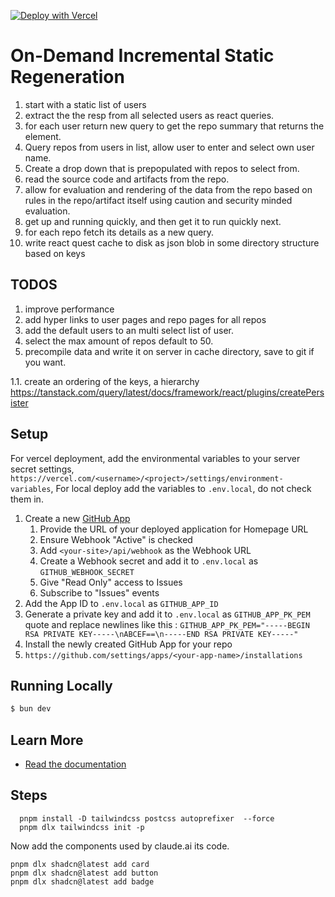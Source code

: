 [![Deploy with Vercel](https://vercel.com/button)](https://vercel.com/new/clone?repository-url=https%3A%2F%2Fgithub.com%2Fvercel%2Fon-demand-isr&env=GITHUB_WEBHOOK_SECRET,GITHUB_APP_ID,GITHUB_APP_PK_PEM&envDescription=API%20keys%20needed%20to%20connect%20to%20the%20GitHub%20Application.&envLink=https%3A%2F%2Fgithub.com%2Fvercel%2Fon-demand-isr&demo-title=On-Demand%20ISR&demo-description=Demo%20of%20on-demand%20ISR%20in%20Next.js%2012.1%20using%20GitHub%20Issues.&demo-url=https%3A%2F%2Fon-demand-isr.vercel.app)

# On-Demand Incremental Static Regeneration
1. start with a static list of users
1. extract the the resp from all selected users as react queries.
1. for each user return new query to get the repo summary that returns the element.
1. Query repos from users in list, allow user to enter and select own user name.
1. Create a drop down that is prepopulated with repos to select from.
1. read the source code and artifacts from the repo.
1. allow for evaluation and rendering of the data from the repo based on rules in the repo/artifact itself using caution and security minded evaluation.
1. get up and running quickly, and then get it to run quickly next.
1. for each repo fetch its details as a new query.
1. write react quest cache to disk as json blob in some directory structure based on keys

## TODOS
1. improve performance
1. add hyper links to user pages and repo pages for all repos
1. add the default users to an multi select list of user.
1. select the max amount of repos default to 50.
1. precompile data and write it on server in cache directory, save to git if you want.

1.1. create an ordering of the keys, a hierarchy
https://tanstack.com/query/latest/docs/framework/react/plugins/createPersister

## Setup

For vercel deployment, add the environmental variables to your server secret settings,
`https://vercel.com/<username>/<project>/settings/environment-variables`,
For local deploy add the variables to `.env.local`, do not check them in.

1. Create a new [GitHub App](https://github.com/settings/apps/new)
   1. Provide the URL of your deployed application for Homepage URL
   1. Ensure Webhook "Active" is checked
   1. Add `<your-site>/api/webhook` as the Webhook URL
   1. Create a Webhook secret and add it to `.env.local` as `GITHUB_WEBHOOK_SECRET`
   1. Give "Read Only" access to Issues
   1. Subscribe to "Issues" events
1. Add the App ID to `.env.local` as `GITHUB_APP_ID`
1. Generate a private key and add it to `.env.local` as `GITHUB_APP_PK_PEM`
quote and replace newlines like this :
```GITHUB_APP_PK_PEM="-----BEGIN RSA PRIVATE KEY-----\nABCEF==\n-----END RSA PRIVATE KEY-----"```
1. Install the newly created GitHub App for your repo
1. `https://github.com/settings/apps/<your-app-name>/installations`



## Running Locally

```bash
$ bun dev
```

## Learn More

- [Read the documentation](https://nextjs.org/docs/app/building-your-application/data-fetching/fetching-caching-and-revalidating#revalidating-data)

## Steps

```
  pnpm install -D tailwindcss postcss autoprefixer  --force
  pnpm dlx tailwindcss init -p
  ```
  
  Now add the components used by claude.ai its code.
  ```
  pnpm dlx shadcn@latest add card 
  pnpm dlx shadcn@latest add button
  pnpm dlx shadcn@latest add badge
```
